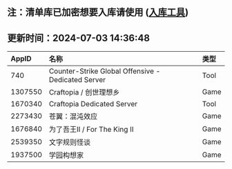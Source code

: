 ## 注：清单库已加密想要入库请使用 ([入库工具](https://github.com/BlankTMing/ManifestAutoUpdate/releases))

## 更新时间：2024-07-03 14:36:48
| AppID | 名称 | 类型  |
| :-------------------- | :----------------------------- | :----------- |
| 740 | Counter-Strike Global Offensive - Dedicated Server| Tool |
| 1307550 | Craftopia / 创世理想乡| Game |
| 1670340 | Craftopia Dedicated Server| Tool |
| 2273430 | 苍翼：混沌效应| Game |
| 1676840 | 为了吾王II / For The King II| Game |
| 2539350 | 文字规则怪谈| Game |
| 1937500 | 学园构想家| Game |
